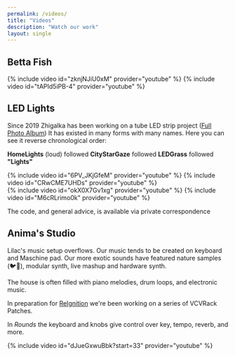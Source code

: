 ```yaml
---
permalink: /videos/
title: "Videos"
description: "Watch our work"
layout: single
---
```


Betta Fish
----------

<div class="half-width-videos">
{% include video id="zknjNJiU0xM" provider="youtube" %}
{% include video id="tAPId5iPB-4" provider="youtube" %}
</div>

LED Lights
----------

Since 2019 Zhigalka has been working on a tube LED strip project
([Full Photo Album](https://photos.app.goo.gl/q94Tq3aMuWAZ2MJq7))
It has existed in many forms with many names.
Here you can see it reverse chronological order:

**HomeLights** (loud) followed **CityStarGaze** followed **LEDGrass** followed **"Lights"**

<div class="half-width-videos">
{% include video id="6PV_JKjGfeM" provider="youtube" %}
{% include video id="CRwCME7UHDs" provider="youtube" %}
</div>
<div class="half-width-videos">
{% include video id="okX0X7Gv1xg" provider="youtube" %}
{% include video id="M6cRLrimo0k" provider="youtube" %}
</div>

The code, and general advice, is available via private correspondence

Anima's Studio
--------------

Lilac's music setup overflows. Our music tends to be created on keyboard and Maschine pad. Our more exotic sounds have featured nature samples (🐦🦚), modular synth, live mashup and hardware synth.

The house is often filled with piano melodies, drum loops, and electronic music.

In preparation for [ReIgnition](/events/reignition/) we're been working on a series of VCVRack Patches.

In *Rounds* the keyboard and knobs give control over key, tempo, reverb, and more.

{% include video id="dJueGxwuBbk?start=33" provider="youtube" %}
